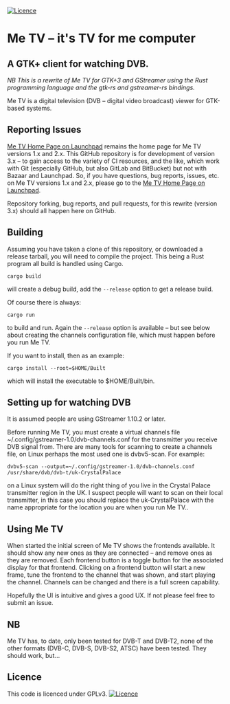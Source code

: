 [![Licence](https://img.shields.io/badge/license-GPL_3-green.svg)](https://www.gnu.org/licenses/gpl-3.0.txt)

# Me TV – it's TV for me computer

## A GTK+ client for watching DVB.

*NB This is a rewrite of Me TV for GTK+3 and GStreamer using the Rust programming language and the gtk-rs and
gstreamer-rs bindings.*

Me TV is a digital television (DVB – digital video broadcast) viewer for GTK-based systems.

## Reporting Issues

[Me TV Home Page on Launchpad](http://launchpad.net/me-tv) remains the home page for Me TV versions 1.x and
2.x. This GitHub repository is for development of version 3.x – to gain access to the
variety of CI resources, and the like, which work with Git (especially GitHub, but also GitLab and BitBucket) but not
with Bazaar and Launchpad. So, if you have questions, bug reports, issues, etc. on Me TV versions 1.x and
2.x, please go to the [Me TV Home Page on Launchpad](http://launchpad.net/me-tv).

Repository forking, bug reports, and pull requests, for this rewrite (version 3.x) should all happen here on
GitHub.

## Building

Assuming you have taken a clone of this repository, or downloaded a release tarball, you will need to compile
the project.  This being a Rust program all build is handled using Cargo.

    cargo build

will create a debug build, add the `--release` option to get a release build.

Of course there is always:

    cargo run

to build and run. Again the `--release` option is available – but see below about creating the channels
configuration file, which must happen before you run Me TV.

If you want to install, then as an example:

    cargo install --root=$HOME/Built

which will install the executable to $HOME/Built/bin.

## Setting up for watching DVB

It is assumed people are using GStreamer 1.10.2 or later.

Before running Me TV, you must create a virtual channels file ~/.config/gstreamer-1.0/dvb-channels.conf for
the transmitter you receive DVB signal from. There are many tools for scanning to create a channels file, on
Linux perhaps the most used one is dvbv5-scan.  For example:

    dvbv5-scan --output=~/.config/gstreamer-1.0/dvb-channels.conf /usr/share/dvb/dvb-t/uk-CrystalPalace

on a Linux system will do the right thing of you live in the Crystal Palace transmitter region in the UK. I
suspect people will want to scan on their local transmitter, in this case you should replace the
uk-CrystalPalace with the name appropriate for the location you are when you run Me TV..

## Using Me TV

When started the initial screen of Me TV shows the frontends available. It
should show any new ones as they are connected – and remove ones as they are removed. Each frontend button
is a toggle button for the associated display for that frontend. Clicking on a frontend button will start a
new frame, tune the frontend to the channel that was shown, and start playing the channel. Channels can be
changed and there is a full screen capability.

Hopefully the UI is intuitive and gives a good UX. If not please feel free to submit an issue.

## NB

Me TV has, to date, only been tested for DVB-T and DVB-T2, none of the other formats (DVB-C, DVB-S, DVB-S2,
ATSC) have been tested. They should work, but…

## Licence

This code is licenced under GPLv3. [![Licence](https://img.shields.io/badge/license-GPL_3-green.svg)](https://www.gnu.org/licenses/gpl-3.0.txt)
